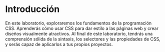 # Introducción

En este laboratorio, exploraremos los fundamentos de la programación CSS. Aprenderás cómo usar CSS para dar estilo a las páginas web y crear diseños visualmente atractivos. Al final de este laboratorio, tendrás una comprensión sólida de la sintaxis, los selectores y las propiedades de CSS, y serás capaz de aplicarlos a tus propios proyectos.
